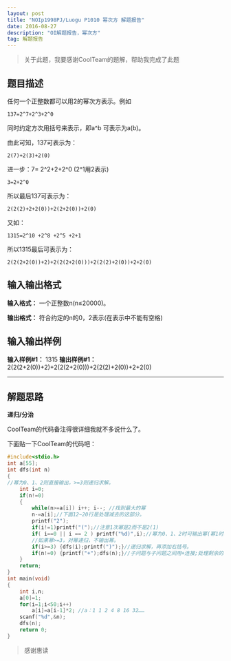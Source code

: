 ```yaml
---
layout: post
title: "NOIp1998PJ/Luogu P1010 幂次方 解题报告"
date: 2016-08-27 
description: "OI解题报告，幂次方"
tag: 解题报告
--- 
```


> 关于此题，我要感谢CoolTeam的题解，帮助我完成了此题

题目描述
----

任何一个正整数都可以用2的幂次方表示。例如

    137=2^7+2^3+2^0       
同时约定方次用括号来表示，即a^b 可表示为a(b)。

由此可知，137可表示为：

    2(7)+2(3)+2(0)
进一步：7= 2^2+2+2^0 (2^1用2表示)

    3=2+2^0   
所以最后137可表示为：

    2(2(2)+2+2(0))+2(2+2(0))+2(0)
又如：

    1315=2^10 +2^8 +2^5 +2+1
所以1315最后可表示为：

    2(2(2+2(0))+2)+2(2(2+2(0)))+2(2(2)+2(0))+2+2(0)

输入输出格式
------

**输入格式：**
一个正整数n(n≤20000)。

**输出格式：**
符合约定的n的0，2表示(在表示中不能有空格)

输入输出样例
------

**输入样例#1：**
1315
**输出样例#1：**
2(2(2+2(0))+2)+2(2(2+2(0)))+2(2(2)+2(0))+2+2(0)

***

解题思路
----
**递归/分治**

CoolTeam的代码备注得很详细我就不多说什么了。

下面贴一下CoolTeam的代码吧：

```c++
#include<stdio.h>  
int a[55];  
int dfs(int n)  
{  
//幂为0、1、2则直接输出，>=3则递归求解。   
    int i=0;  
    if(n!=0)  
    {    
        while(n>=a[i]) i++; i--; //找到最大的幂  
        n-=a[i];//下面12~20行是处理减去的这部分。   
        printf("2");   
        if(i!=1)printf("(");//注意1次幂是2而不是2(1)      
        if( i==0 || i == 2 ) printf("%d)",i);//幂为0、1、2时可输出幂(幂1时无输出)   
        //如果幂>=3，对幂递归，不输出幂。   
        if(i>=3) {dfs(i);printf(")");}//递归求解，再添加右括号。  
        if(n!=0) {printf("+");dfs(n);}//子问题与子问题之间用+连接;处理剩余的n(子问题)。  
    }  
    return;  
}  
int main(void)  
{  
    int i,n;  
    a[0]=1;  
    for(i=1;i<50;i++)  
        a[i]=a[i-1]*2; //a：1 1 2 4 8 16 32……   
    scanf("%d",&n);  
    dfs(n);  
    return 0;   
}
```

> 感谢惠读
